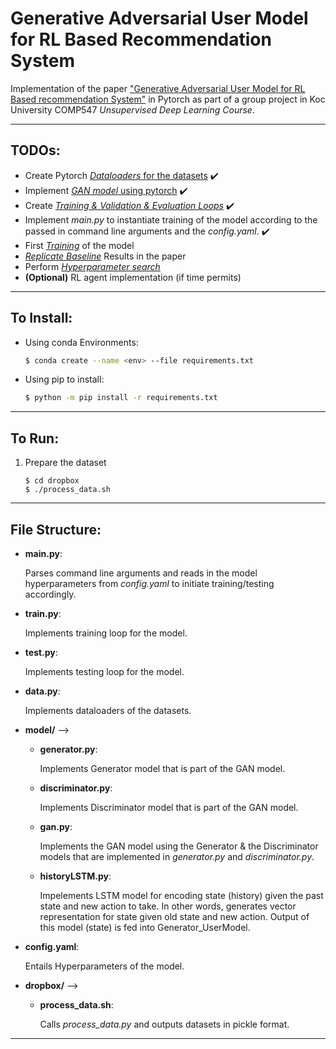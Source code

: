# Generative Adversarial User Model for RL Based Recommendation System
Implementation of the paper ["Generative Adversarial User Model  for RL Based recommendation System"](https://arxiv.org/abs/1812.10613) in Pytorch as part of a group project in Koc University COMP547 _Unsupervised Deep Learning Course_.

---

## __TODOs__:
* Create Pytorch <u>_Dataloaders_ for the datasets</u> :heavy_check_mark:
* Implement <u>_GAN model_ using pytorch</u> :heavy_check_mark:
* Create <u>_Training & Validation & Evaluation Loops_</u> :heavy_check_mark:
* Implement _main.py_ to instantiate training of the model according to the passed in command line arguments and the _config.yaml_. :heavy_check_mark:
* First <u>_Training_</u> of the model
* <u>_Replicate Baseline_</u> Results in the paper
* Perform <u>_Hyperparameter search_</u>
* __(Optional)__ RL agent implementation (if time permits)

---

## __To Install:__
* Using conda Environments:
    ```bash
    $ conda create --name <env> --file requirements.txt
    ```
* Using pip to install:
    ```bash
    $ python -m pip install -r requirements.txt
    ```
---


## __To Run:__
1. Prepare the dataset
    ```
    $ cd dropbox
    $ ./process_data.sh
    ```

---

## __File Structure:__
* __main.py__: 
    
    Parses command line arguments and reads in the model hyperparameters from _config.yaml_ to initiate training/testing accordingly.

* __train.py__:

    Implements training loop for the model.

* __test.py__:

    Implements testing loop for the model.

* __data.py__:

    Implements dataloaders of the datasets.

* __model/__ -->
    * __generator.py__:

        Implements Generator model that is part of the GAN model.

    * __discriminator.py__: 

        Implements Discriminator model that is part of the GAN model.

    * __gan.py__:         

        Implements the GAN model using the Generator & the Discriminator models that are implemented in _generator.py_ and _discriminator.py_.

    * __historyLSTM.py__:

        Impelements LSTM model for encoding state (history) given the past state and new action to take. In other words, generates vector representation for state given old state and new action. Output of this model (state) is fed into Generator_UserModel. 

* __config.yaml__: 

    Entails Hyperparameters of the model.

* __dropbox/__ -->

    * __process_data.sh__:         

        Calls _process_data.py_ and outputs datasets in pickle format.

---
